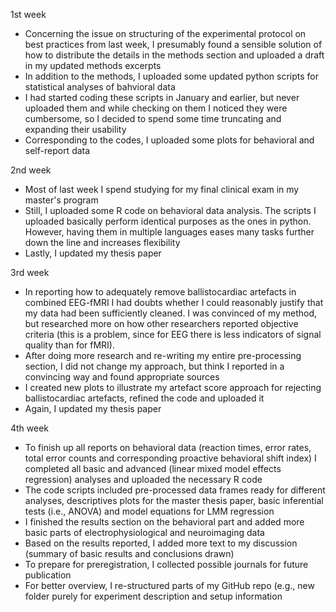 1st week
- Concerning the issue on structuring of the experimental protocol on best practices from last week, I presumably found a sensible 
solution of how to distribute the details in the methods section and uploaded a draft in my updated methods excerpts
- In addition to the methods, I uploaded some updated python scripts for statistical analyses of bahvioral data
- I had started coding these scripts in January and earlier, but never uploaded them and while checking on them I noticed
they were cumbersome, so I decided to spend some time truncating and expanding their usability
- Corresponding to the codes, I uploaded some plots for behavioral and self-report data

2nd week
- Most of last week I spend studying for my final clinical exam in my master's program
- Still, I uploaded some R code on behavioral data analysis. The scripts I uploaded basically perform identical purposes as
the ones in python. However, having them in multiple languages eases many tasks further down the line and increases flexibility
- Lastly, I updated my thesis paper

3rd week
- In reporting how to adequately remove ballistocardiac artefacts in combined EEG-fMRI I had doubts whether I could reasonably justify that my data had been sufficiently cleaned. I was convinced of my method, but researched more on how other researchers reported objective criteria (this is a problem, since for EEG there is less indicators of signal quality than for fMRI).
- After doing more research and re-writing my entire pre-processing section, I did not change my approach, but think I reported in a convincing way and found appropriate sources
- I created new plots to illustrate my artefact score approach for rejecting ballistocardiac artefacts, refined the code and uploaded it
- Again, I updated my thesis paper

4th week
- To finish up all reports on behavioral data (reaction times, error rates, total error counts and corresponding proactive behavioral shift index) I completed all basic and advanced (linear mixed model effects regression) analyses and uploaded the necessary R code
- The code scripts included pre-processed data frames ready for different analyses, descriptives plots for the master thesis paper, basic inferential tests (i.e., ANOVA) and model equations for LMM regression
- I finished the results section on the behavioral part and added more basic parts of electrophysiological and neuroimaging data
- Based on the results reported, I added more text to my discussion (summary of basic results and conclusions drawn)
- To prepare for preregistration, I collected possible journals for future publication
- For better overview, I re-structured parts of my GitHub repo (e.g., new folder purely for experiment description and setup information
